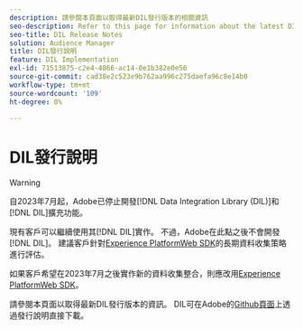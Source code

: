 ```yaml
---
description: 請參閱本頁面以取得最新DIL發行版本的相關資訊
seo-description: Refer to this page for information about the latest DIL releases
seo-title: DIL Release Notes
solution: Audience Manager
title: DIL發行說明
feature: DIL Implementation
exl-id: 71513875-c2e4-4866-ac14-0e1b382e0e56
source-git-commit: cad38e2c523e9b762aa996c275daefa96c8e14b0
workflow-type: tm+mt
source-wordcount: '109'
ht-degree: 0%

---
```


# DIL發行說明

>[!WARNING]
>
>自2023年7月起，Adobe已停止開發[!DNL Data Integration Library (DIL)]和[!DNL DIL]擴充功能。
>
>現有客戶可以繼續使用其[!DNL DIL]實作。 不過，Adobe在此點之後不會開發[!DNL DIL]。 建議客戶針對[Experience PlatformWeb SDK](https://experienceleague.adobe.com/docs/experience-platform/edge/home.html?lang=en)的長期資料收集策略進行評估。
>
>如果客戶希望在2023年7月之後實作新的資料收集整合，則應改用[Experience PlatformWeb SDK](https://experienceleague.adobe.com/docs/experience-platform/edge/home.html?lang=en)。

請參閱本頁面以取得最新DIL發行版本的資訊。 DIL可在Adobe的[Github頁面](https://github.com/Adobe-Marketing-Cloud/dil/releases)上透過發行說明直接下載。
